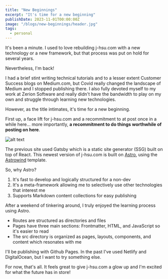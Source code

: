 ```yaml
---
title: "New Beginnings"
excerpt: "It's time for a new beginning"
publishDate: 2023-11-01T00:00:00Z
image: "/blogs/new-beginnings/header.jpg"
tags: 
  - personal
---
```


It's been a minute. I used to love rebuilding j-hsu.com with a new technology or a new framework, but that process was put on hold for several years.

Nevertheless, I'm back!

I had a brief stint writing technical tutorials and to a lesser extent Customer Success blogs on Medium.com, but Covid really changed the landscape of Medium and I stopped publishing there. I also fully devoted myself to my work at Zerion Software and really didn't have the bandwidth to play on my own and struggle through learning new technologies.

However, as the title intimates, it's time for a new beginning.

First up, a face lift for j-hsu.com and a recommitment to at post once in a while here... more importantly, **a recommitment to do things worthwhile of posting on here**.

![alt text](/blogs/new-beginnings/j-hsu-com-old.png "Title")

The previous site used Gatsby which is a static site generator (SSG) built on top of React. This newest version of j-hsu.com is built on [Astro](https://astro.build/), using the [Astrowind](https://github.com/onwidget/astrowind) template.

So, why Astro?

1. It's fast to develop and logically structured for a non-dev
2. It's a meta-framework allowing me to selectively use other technologies that interest me
3. Supports Markdown content collections for easy publishing

After a weekend of tinkering around, I truly enjoyed the learning process using Astro.

- Routes are structured as directories and files
- Pages have three main sections: Frontmatter, HTML, and JavaScript so it's easier to read
- The src directory is organized as pages, layouts, components, and content which resonates with me

I'll be publishing with Github Pages. In the past I've used Netlify and DigitalOcean, but I want to try something else.

For now, that's all. It feels great to give j-hsu.com a glow up and I'm excited for what the future has in store!